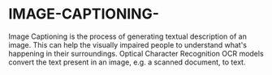 # IMAGE-CAPTIONING-
Image Captioning is the process of generating textual description of an image. This can help the visually impaired people to understand what's happening in their surroundings.
Optical Character Recognition
OCR models convert the text present in an image, e.g. a scanned document, to text.
